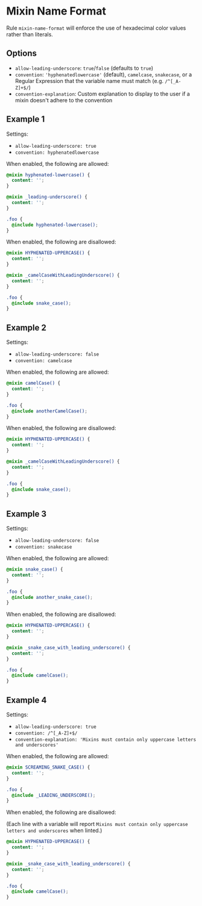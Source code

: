 # Mixin Name Format

Rule `mixin-name-format` will enforce the use of hexadecimal color values rather than literals.

## Options

* `allow-leading-underscore`: `true`/`false` (defaults to `true`)
* `convention`: `'hyphenatedlowercase'` (default), `camelcase`, `snakecase`, or a Regular Expression that the variable name must match (e.g. `/^[_A-Z]+$/`)
* `convention-explanation`: Custom explanation to display to the user if a mixin doesn't adhere to the convention

## Example 1

Settings:
- `allow-leading-underscore: true`
- `convention: hyphenatedlowercase`

When enabled, the following are allowed:

```scss
@mixin hyphenated-lowercase() {
  content: '';
}

@mixin _leading-underscore() {
  content: '';
}

.foo {
  @include hyphenated-lowercase();
}

```

When enabled, the following are disallowed:

```scss
@mixin HYPHENATED-UPPERCASE() {
  content: '';
}

@mixin _camelCaseWithLeadingUnderscore() {
  content: '';
}

.foo {
  @include snake_case();
}
```

## Example 2

Settings:
- `allow-leading-underscore: false`
- `convention: camelcase`

When enabled, the following are allowed:

```scss
@mixin camelCase() {
  content: '';
}

.foo {
  @include anotherCamelCase();
}
```

When enabled, the following are disallowed:

```scss
@mixin HYPHENATED-UPPERCASE() {
  content: '';
}

@mixin _camelCaseWithLeadingUnderscore() {
  content: '';
}

.foo {
  @include snake_case();
}
```

## Example 3

Settings:
- `allow-leading-underscore: false`
- `convention: snakecase`

When enabled, the following are allowed:

```scss
@mixin snake_case() {
  content: '';
}

.foo {
  @include another_snake_case();
}
```

When enabled, the following are disallowed:

```scss
@mixin HYPHENATED-UPPERCASE() {
  content: '';
}

@mixin _snake_case_with_leading_underscore() {
  content: '';
}

.foo {
  @include camelCase();
}
```

## Example 4

Settings:
- `allow-leading-underscore: true`
- `convention: /^[_A-Z]+$/`
- `convention-explanation: 'Mixins must contain only uppercase letters and underscores'`

When enabled, the following are allowed:

```scss
@mixin SCREAMING_SNAKE_CASE() {
  content: '';
}

.foo {
  @include _LEADING_UNDERSCORE();
}
```

When enabled, the following are disallowed:

(Each line with a variable will report `Mixins must contain only uppercase letters and underscores` when linted.)

```scss
@mixin HYPHENATED-UPPERCASE() {
  content: '';
}

@mixin _snake_case_with_leading_underscore() {
  content: '';
}

.foo {
  @include camelCase();
}
```

